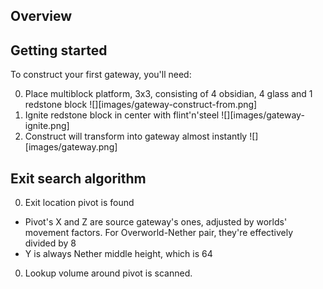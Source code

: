 ## Overview



## Getting started

To construct your first gateway, you'll need:

0. Place multiblock platform, 3x3, consisting of 4 obsidian, 4 glass and 1 redstone block ![][images/gateway-construct-from.png]
0. Ignite redstone block in center with flint'n'steel ![][images/gateway-ignite.png]
0. Construct will transform into gateway almost instantly ![][images/gateway.png]

## Exit search algorithm

0. Exit location pivot is found
  * Pivot's X and Z are source gateway's ones, adjusted by worlds' movement factors. For Overworld-Nether pair, they're effectively divided by 8
  * Y is always Nether middle height, which is 64
0. Lookup volume around pivot is scanned.
